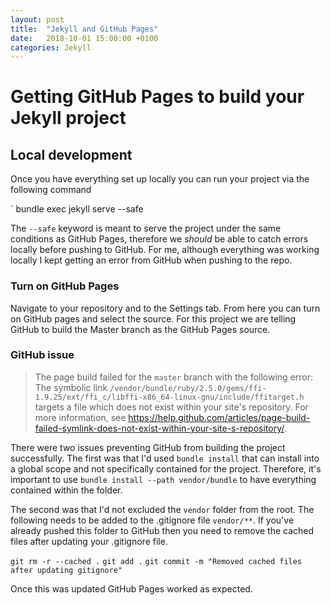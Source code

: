 ```yaml
---
layout: post
title:  "Jekyll and GitHub Pages"
date:   2018-10-01 15:00:00 +0100
categories: Jekyll
---
```


# Getting GitHub Pages to build your Jekyll project

## Local development

Once you have everything set up locally you can run your project via the following command

` bundle exec jekyll serve --safe

The `--safe` keyword is meant to serve the project under the same conditions as GitHub Pages, therefore we _should_ be able to catch errors locally before pushing to GitHub.
For me, although everything was working locally I kept getting an error from GitHub when pushing to the repo.

### Turn on GitHub Pages

Navigate to your repository and to the Settings tab. From here you can turn on GitHub pages and select the source. For this project we are telling GitHub to build the Master branch as the GitHub Pages source.

### GitHub issue

>The page build failed for the `master` branch with the following error:
>The symbolic link `/vendor/bundle/ruby/2.5.0/gems/ffi-1.9.25/ext/ffi_c/libffi-x86_64-linux-gnu/include/ffitarget.h` targets a file which does not exist within your site's repository. For more information, see <https://help.github.com/articles/page-build-failed-symlink-does-not-exist-within-your-site-s-repository/>.

There were two issues preventing GitHub from building the project successfully. The first was that I'd used `bundle install` that can install into a global scope and not specifically contained for the project. Therefore, it's important to use `bundle install --path vendor/bundle` to have everything contained within the folder.

The second was that I'd not excluded the `vendor` folder from the root. The following needs to be added to the .gitignore file `vendor/**`. If you've already pushed this folder to GitHub then you need to remove the cached files after updating your .gitignore file.

`git rm -r --cached .`
`git add .`
`git commit -m "Removed cached files after updating gitignore"`

Once this was updated GitHub Pages worked as expected.